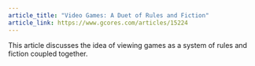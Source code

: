 ```yaml
---
article_title: "Video Games: A Duet of Rules and Fiction"
article_link: https://www.gcores.com/articles/15224
---
```


This article discusses the idea of viewing games as a system of rules and fiction coupled together.